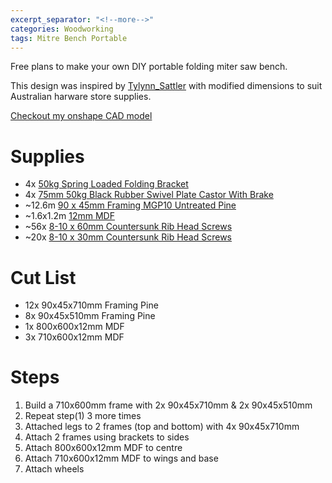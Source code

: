 ```yaml
---
excerpt_separator: "<!--more-->"
categories: Woodworking
tags: Mitre Bench Portable
---
```

Free plans to make your own DIY portable folding miter saw bench.
<!--more-->

This design was inspired by [Tylynn_Sattler](https://atterraceplace.com/easiest-diy-mobile-miter-saw-stand/#/) with modified dimensions to suit Australian harware store supplies.

[Checkout my onshape CAD model](https://cad.onshape.com/documents/ed62d07230ab12baf1cfca9b/w/fc39fb1e2bf9848ecb3629ff/e/800a49e9faf8518125f5f17b?renderMode=0&uiState=635c1f6dea20216358a31921)

# Supplies
- 4x [50kg Spring Loaded Folding Bracket](https://www.bunnings.com.au/carinya-300-x-145mm-white-spring-loaded-folding-bracket-single_p3970376)
- 4x [75mm 50kg Black Rubber Swivel Plate Castor With Brake](https://www.bunnings.com.au/move-it-75mm-50kg-black-rubber-swivel-plate-castor-with-brake_p3940319)
- ~12.6m [90 x 45mm Framing MGP10 Untreated Pine](https://www.bunnings.com.au/90-x-45mm-framing-mgp10-untreated-pine-l-m_p8030069)
- ~1.6x1.2m [12mm MDF](https://www.bunnings.com.au/12mm-mdf-panel-standard-2440-x-1220mm_p0590058)
- ~56x [8-10 x 60mm Countersunk Rib Head Screws](https://www.bunnings.com.au/zenith-8-10-x-60mm-tufcote-countersunk-rib-head-treated-pine-screws-500-pack_p2410196)
- ~20x [8-10 x 30mm Countersunk Rib Head Screws](https://www.bunnings.com.au/zenith-8-10-x-30mm-tufcote-countersunk-rib-head-treated-pine-screws-500-pack_p0083564)

# Cut List
- 12x 90x45x710mm Framing Pine
- 8x 90x45x510mm Framing Pine
- 1x 800x600x12mm MDF
- 3x 710x600x12mm MDF

# Steps
1. Build a 710x600mm frame with 2x 90x45x710mm & 2x 90x45x510mm
2. Repeat step(1) 3 more times
3. Attached legs to 2 frames (top and bottom) with 4x 90x45x710mm
4. Attach 2 frames using brackets to sides
5. Attach 800x600x12mm MDF to centre
6. Attach 710x600x12mm MDF to wings and base
7. Attach wheels
